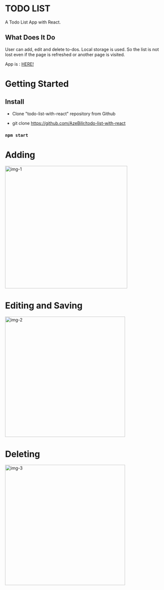 # TODO LIST

A Todo List App with React.

## What Does It Do

User can add, edit and delete to-dos. Local storage is used. So the list is not lost even if the page is refreshed or another page is visited.

App is : [HERE!](https://todolistfor-responsiblepeople.netlify.app/)

# Getting Started

## Install

- Clone "todo-list-with-react" repository from Github

- git clone https://github.com/AzeBilir/todo-list-with-react

### `npm start`

# Adding
<img width="400" alt="img-1" src="https://user-images.githubusercontent.com/83697951/156271982-401a4581-4483-43de-b4dd-7adddd0e3e90.png">

# Editing and Saving
<img width="393" alt="img-2" src="https://user-images.githubusercontent.com/83697951/156272061-067478de-d3eb-4df4-baec-08af0c4049d2.png">

# Deleting

<img width="393" alt="img-3" src="https://user-images.githubusercontent.com/83697951/156272115-d88226af-d98c-4f18-8928-f435c56272d9.png">
